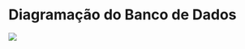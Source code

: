 # Diagramação do Banco de Dados
<div><img src="https://github.com/Marlon1337s/CourseFlow/database/DiagramaEER.pdf](https://github.com/Marlon1337s/CourseFlow/blob/c2fb0cff1df5127db3a7239bbe97a9c6bd98f1ba/DiagramaEER.pdf)https://github.com/Marlon1337s/CourseFlow/blob/c2fb0cff1df5127db3a7239bbe97a9c6bd98f1ba/DiagramaEER.pdf"/></div>
